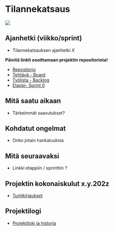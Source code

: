 # Tilannekatsaus

![](https://openclipart.org/image/400px/svg_to_png/173434/interview.png)

## Ajanhetki (viikko/sprint)

* Tilannekatsauksen ajanhetki _X_

**Päivitä linkit osoittamaan projektin repositoriota!**


* [Repositorio](https://gitlab.labranet.jamk.fi/jamkit/project-templates/opf-core-template-v2)
* [Tehtävä - Board](https://gitlab.labranet.jamk.fi/jamkit/project-templates/opf-core-template-v2/-/boards/5192)
* [Työlista - Backlog](https://gitlab.labranet.jamk.fi/open-project-framework/opf-virtual-company-v1/core/issues?scope=all&utf8=%E2%9C%93&state=opened&milestone_title=Backlog)
* [Etappi- Sprint 0](https://gitlab.labranet.jamk.fi/open-project-framework/opf-virtual-company-v1/core/-/milestones/2)


## Mitä saatu aikaan

* Tärkeimmät saavutukset?

## Kohdatut ongelmat

* Onko jotain hankaluuksia

## Mitä seuraavaksi

* Linkki etappiin / sprinttiin ?

## Projektin kokonaiskulut x.y.202z

* [Tuntikirjaukset]()

## Projektilogi

* [Projektiloki ja historia](projektiloki.md)

